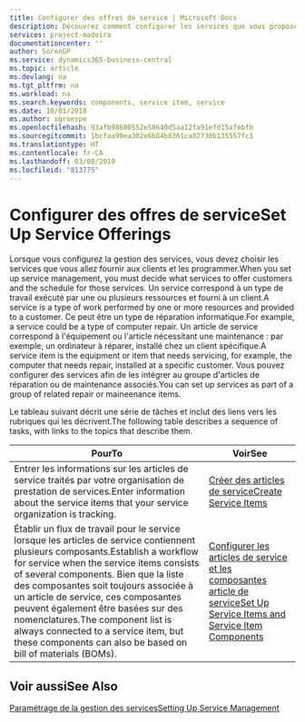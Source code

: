 ```yaml
---
title: Configurer des offres de service | Microsoft Docs
description: Découvrez comment configurer les services que vous proposez à vos clients.
services: project-madeira
documentationcenter: ''
author: SorenGP
ms.service: dynamics365-business-central
ms.topic: article
ms.devlang: na
ms.tgt_pltfrm: na
ms.workload: na
ms.search.keywords: components, service item, service
ms.date: 10/01/2018
ms.author: sgroespe
ms.openlocfilehash: 93afb98600552e58640d5aa12fa91efd15afebfb
ms.sourcegitcommit: 1bcfaa99ea302e6b84b8361ca02730b135557fc1
ms.translationtype: HT
ms.contentlocale: fr-CA
ms.lasthandoff: 03/08/2019
ms.locfileid: "813775"
---
```

# <a name="set-up-service-offerings"></a><span data-ttu-id="67c25-103">Configurer des offres de service</span><span class="sxs-lookup"><span data-stu-id="67c25-103">Set Up Service Offerings</span></span>
<span data-ttu-id="67c25-104">Lorsque vous configurez la gestion des services, vous devez choisir les services que vous allez fournir aux clients et les programmer.</span><span class="sxs-lookup"><span data-stu-id="67c25-104">When you set up service management, you must decide what services to offer customers and the schedule for those services.</span></span> <span data-ttu-id="67c25-105">Un service correspond à un type de travail exécuté par une ou plusieurs ressources et fourni à un client.</span><span class="sxs-lookup"><span data-stu-id="67c25-105">A service is a type of work performed by one or more resources and provided to a customer.</span></span> <span data-ttu-id="67c25-106">Ce peut être un type de réparation informatique.</span><span class="sxs-lookup"><span data-stu-id="67c25-106">For example, a service could be a type of computer repair.</span></span> <span data-ttu-id="67c25-107">Un article de service correspond à l'équipement ou l'article nécessitant une maintenance : par exemple, un ordinateur à réparer, installé chez un client spécifique.</span><span class="sxs-lookup"><span data-stu-id="67c25-107">A service item is the equipment or item that needs servicing, for example, the computer that needs repair, installed at a specific customer.</span></span> <span data-ttu-id="67c25-108">Vous pouvez configurer des services afin de les intégrer au groupe d'articles de réparation ou de maintenance associés.</span><span class="sxs-lookup"><span data-stu-id="67c25-108">You can set up services as part of a group of related repair or maineenance items.</span></span>  
  
<span data-ttu-id="67c25-109">Le tableau suivant décrit une série de tâches et inclut des liens vers les rubriques qui les décrivent.</span><span class="sxs-lookup"><span data-stu-id="67c25-109">The following table describes a sequence of tasks, with links to the topics that describe them.</span></span>  
  
|<span data-ttu-id="67c25-110">**Pour**</span><span class="sxs-lookup"><span data-stu-id="67c25-110">**To**</span></span>|<span data-ttu-id="67c25-111">**Voir**</span><span class="sxs-lookup"><span data-stu-id="67c25-111">**See**</span></span>|  
|------------|-------------|  
|<span data-ttu-id="67c25-112">Entrer les informations sur les articles de service traités par votre organisation de prestation de services.</span><span class="sxs-lookup"><span data-stu-id="67c25-112">Enter information about the service items that your service organization is tracking.</span></span>|[<span data-ttu-id="67c25-113">Créer des articles de service</span><span class="sxs-lookup"><span data-stu-id="67c25-113">Create Service Items</span></span>](service-how-to-create-service-items.md)|  
|<span data-ttu-id="67c25-114">Établir un flux de travail pour le service lorsque les articles de service contiennent plusieurs composants.</span><span class="sxs-lookup"><span data-stu-id="67c25-114">Establish a workflow for service when the service items consists of several components.</span></span> <span data-ttu-id="67c25-115">Bien que la liste des composantes soit toujours associée à un article de service, ces composantes peuvent également être basées sur des nomenclatures.</span><span class="sxs-lookup"><span data-stu-id="67c25-115">The component list is always connected to a service item, but these components can also be based on bill of materials (BOMs).</span></span>|[<span data-ttu-id="67c25-116">Configurer les articles de service et les composantes article de service</span><span class="sxs-lookup"><span data-stu-id="67c25-116">Set Up Service Items and Service Item Components</span></span>](service-how-setup-service-items.md)|  
  
## <a name="see-also"></a><span data-ttu-id="67c25-117">Voir aussi</span><span class="sxs-lookup"><span data-stu-id="67c25-117">See Also</span></span>  
[<span data-ttu-id="67c25-118">Paramétrage de la gestion des services</span><span class="sxs-lookup"><span data-stu-id="67c25-118">Setting Up Service Management</span></span>](service-setup-service.md)   